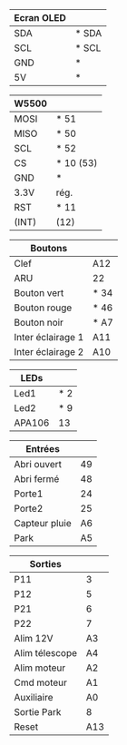 |Ecran OLED |       |
|-----------|-------|
| SDA       | * SDA |
| SCL       | * SCL |
| GND       | *     |
| 5V        | *     |

|W5500   |           |
|--------|-----------|
| MOSI   | * 51      |
| MISO   | * 50      |
| SCL    | * 52      |
| CS     | * 10 (53) |
| GND    | *         |
| 3.3V   | rég.      |
| RST    | * 11      |
| (INT)  | (12)      |

| Boutons           |      |
|-------------------|------|
| Clef              | A12  |
| ARU               | 22   |
| Bouton vert       | * 34 |
| Bouton rouge      | * 46 |
| Bouton noir       | * A7 |
| Inter éclairage 1 | A11  |
| Inter éclairage 2 | A10  |

| LEDs   |     |
|--------|-----|
| Led1   | * 2 |
| Led2   | * 9 |
| APA106 | 13  |

| Entrées       |    |
|---------------|----|
| Abri ouvert   | 49 |
| Abri fermé    | 48 |
| Porte1        | 24 |
| Porte2        | 25 |
| Capteur pluie | A6 |
| Park          | A5 |

| Sorties        |     |
|----------------|-----|
| P11            | 3   |
| P12            | 5   |
| P21            | 6   |
| P22            | 7   |
| Alim 12V       | A3  |
| Alim télescope | A4  |
| Alim moteur    | A2  |
| Cmd moteur     | A1  |
| Auxiliaire     | A0  |
| Sortie Park    | 8   |
| Reset          | A13 |
   
    
    
